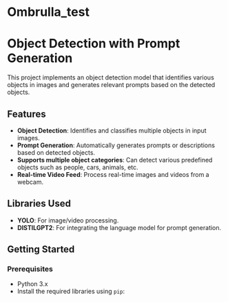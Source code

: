 # Ombrulla_test
# Object Detection with Prompt Generation

This project implements an object detection model that identifies various objects in images  and generates relevant prompts based on the detected objects.

## Features
- **Object Detection**: Identifies and classifies multiple objects in input images.
- **Prompt Generation**: Automatically generates prompts or descriptions based on detected objects.
- **Supports multiple object categories**: Can detect various predefined objects such as people, cars, animals, etc.
- **Real-time Video Feed**: Process real-time images and videos from a webcam.

## Libraries Used

- **YOLO**: For image/video processing.
- **DISTILGPT2**: For integrating the language model for prompt generation.


## Getting Started

### Prerequisites
- Python 3.x
- Install the required libraries using `pip`:

